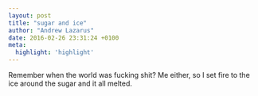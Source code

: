 ```yaml
---
layout: post
title: "sugar and ice"
author: "Andrew Lazarus"
date: 2016-02-26 23:31:24 +0100
meta:
  highlight: 'highlight'
---
```


Remember when the world was fucking shit? Me either, so I set fire to the ice around the sugar and it all melted.